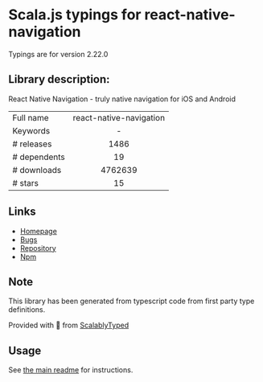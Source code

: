 
# Scala.js typings for react-native-navigation

Typings are for version 2.22.0

## Library description:
React Native Navigation - truly native navigation for iOS and Android

|                    |                 |
| ------------------ | :-------------: |
| Full name          | react-native-navigation |
| Keywords           | - |
| # releases         | 1486 |
| # dependents       | 19 |
| # downloads        | 4762639 |
| # stars            | 15 |

## Links
- [Homepage](https://github.com/wix/react-native-navigation)
- [Bugs](https://github.com/wix/react-native-navigation/issues)
- [Repository](https://github.com/wix/react-native-navigation)
- [Npm](https://www.npmjs.com/package/react-native-navigation)
    


## Note
This library has been generated from typescript code from first party type definitions.

Provided with :purple_heart: from [ScalablyTyped](https://github.com/oyvindberg/ScalablyTyped)

## Usage
See [the main readme](../../readme.md) for instructions.


